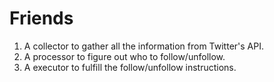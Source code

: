 # Friends

1. A collector to gather all the information from Twitter's API.
2. A processor to figure out who to follow/unfollow.
3. A executor to fulfill the follow/unfollow instructions.
